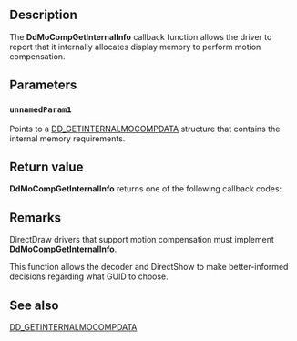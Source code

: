 ## Description

The **DdMoCompGetInternalInfo** callback function allows the driver to report that it internally allocates display memory to perform motion compensation.

## Parameters

### `unnamedParam1`

Points to a [DD_GETINTERNALMOCOMPDATA](https://learn.microsoft.com/windows/desktop/api/ddrawint/ns-ddrawint-dd_getinternalmocompdata) structure that contains the internal memory requirements.

## Return value

**DdMoCompGetInternalInfo** returns one of the following callback codes:

## Remarks

DirectDraw drivers that support motion compensation must implement **DdMoCompGetInternalInfo**.

This function allows the decoder and DirectShow to make better-informed decisions regarding what GUID to choose.

## See also

[DD_GETINTERNALMOCOMPDATA](https://learn.microsoft.com/windows/desktop/api/ddrawint/ns-ddrawint-dd_getinternalmocompdata)